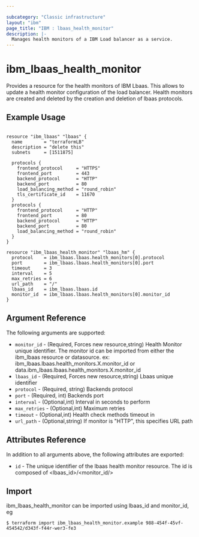 ```yaml
---

subcategory: "Classic infrastructure"
layout: "ibm"
page_title: "IBM : lbaas_health_monitor"
description: |-
  Manages health monitors of a IBM Load balancer as a service.
---
```


# ibm\_lbaas\_health\_monitor

Provides a resource for the health monitors of IBM Lbaas. This allows to update a health monitor configuration of the load balancer. Health monitors are created and deleted by the creation and deletion of lbaas protocols.
 
## Example Usage

```hcl

resource "ibm_lbaas" "lbaas" {
  name        = "terraformLB"
  description = "delete this"
  subnets     = [1511875]

  protocols {
    frontend_protocol     = "HTTPS"
    frontend_port         = 443
    backend_protocol      = "HTTP"
    backend_port          = 80
    load_balancing_method = "round_robin"
    tls_certificate_id    = 11670
  }
  protocols {
    frontend_protocol     = "HTTP"
    frontend_port         = 80
    backend_protocol      = "HTTP"
    backend_port          = 80
    load_balancing_method = "round_robin"
  }
}

resource "ibm_lbaas_health_monitor" "lbaas_hm" {
  protocol    = ibm_lbaas.lbaas.health_monitors[0].protocol
  port        = ibm_lbaas.lbaas.health_monitors[0].port
  timeout     = 3
  interval    = 5
  max_retries = 6
  url_path    = "/"
  lbaas_id    = ibm_lbaas.lbaas.id
  monitor_id  = ibm_lbaas.lbaas.health_monitors[0].monitor_id
}

```

## Argument Reference

The following arguments are supported:

* `monitor_id` - (Required, Forces new resource,string) Health Monitor unique identifier. The monitor id can be imported from either the ibm_lbaas resource or datasource.
ex: ibm_lbaas.lbaas.health_monitors.X.monitor_id or data.ibm_lbaas.lbaas.health_monitors.X.monitor_id
* `lbaas_id` - (Required, Forces new resource,string) Lbaas unique identifier
* `protocol` - (Required, string) Backends protocol
* `port` - (Required, int) Backends port
* `interval` - (Optional,int) Interval in seconds to perform 
* `max_retries` - (Optional,int) Maximum retries
* `timeout` - (Optional,int) Health check methods timeout in 
* `url_path` - (Optional,string) If monitor is "HTTP", this specifies URL path

## Attributes Reference

In addition to all arguments above, the following attributes are exported:

* `id` - The unique identifier of the lbaas health monitor resource. The id is composed of \<lbaas_id\>/\<monitor_id/>

## Import

ibm_lbaas_health_monitor can be imported using lbaas_id and monitor_id, eg

```
$ terraform import ibm_lbaas_health_monitor.example 988-454f-45vf-454542/d343f-f44r-wer3-fe3